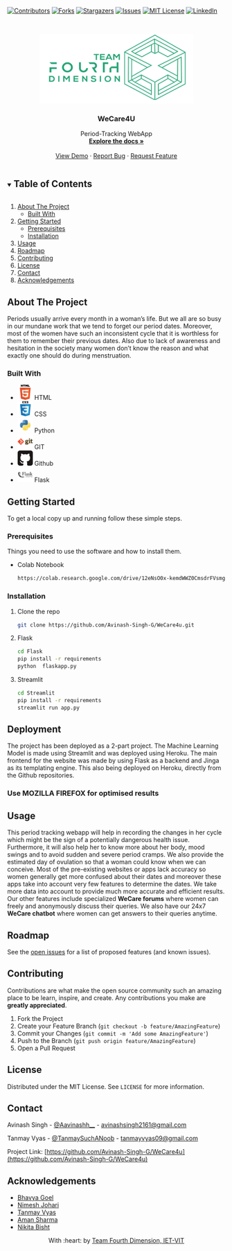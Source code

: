 <!-- PROJECT SHIELDS -->
<!--
*** I'm using markdown "reference style" links for readability.
*** Reference links are enclosed in brackets [ ] instead of parentheses ( ).
*** See the bottom of this document for the declaration of the reference variables
*** for contributors-url, forks-url, etc. This is an optional, concise syntax you may use.
*** https://www.markdownguide.org/basic-syntax/#reference-style-links
-->
[![Contributors][contributors-shield]][contributors-url]
[![Forks][forks-shield]][forks-url]
[![Stargazers][stars-shield]][stars-url]
[![Issues][issues-shield]][issues-url]
[![MIT License][license-shield]][license-url]
[![LinkedIn][linkedin-shield]][linkedin-url]

<!-- PROJECT LOGO -->
<br />
<p align="center">
  <a href="https://github.com/github_username/repo_name">
    <img src="images/logo.png" alt="Logo" width="355.630965006" height="160">
  </a>

  <h3 align="center">WeCare4U</h3>

  <p align="center">
    Period-Tracking WebApp
    <br />
    <a href="https://github.com/Avinash-Singh-G/WeCare4u"><strong>Explore the docs »</strong></a>
    <br />
    <br />
    <a href="https://github.com/Avinash-Singh-G/WeCare4u">View Demo</a>
    ·
    <a href="https://github.com/Avinash-Singh-G/WeCare4u/issues">Report Bug</a>
    ·
    <a href="https://github.com/Avinash-Singh-G/WeCare4u/issues">Request Feature</a>
  </p>
</p>



<!-- TABLE OF CONTENTS -->
<details open="open">
  <summary><h2 style="display: inline-block">Table of Contents</h2></summary>
  <ol>
    <li>
      <a href="#about-the-project">About The Project</a>
      <ul>
        <li><a href="#built-with">Built With</a></li>
      </ul>
    </li>
    <li>
      <a href="#getting-started">Getting Started</a>
      <ul>
        <li><a href="#prerequisites">Prerequisites</a></li>
        <li><a href="#installation">Installation</a></li>
      </ul>
    </li>
    <li><a href="#usage">Usage</a></li>
    <li><a href="#roadmap">Roadmap</a></li>
    <li><a href="#contributing">Contributing</a></li>
    <li><a href="#license">License</a></li>
    <li><a href="#contact">Contact</a></li>
    <li><a href="#acknowledgements">Acknowledgements</a></li>
  </ol>
</details>



<!-- ABOUT THE PROJECT -->
## About The Project

Periods usually arrive every month in a woman’s life. But we all are so busy in our mundane work that we tend to forget our period dates. Moreover, most of the women have such an inconsistent cycle that it is worthless for them to remember their previous dates. Also due to lack of awareness and hesitation in the society many women don’t know the reason and what exactly one should do during menstruation.



### Built With

- <code><img height="35" src="https://raw.githubusercontent.com/github/explore/80688e429a7d4ef2fca1e82350fe8e3517d3494d/topics/html/html.png"></code> HTML
- <code><img height="35" src="https://raw.githubusercontent.com/github/explore/80688e429a7d4ef2fca1e82350fe8e3517d3494d/topics/css/css.png"></code> CSS
- <code><img height="35" src="https://raw.githubusercontent.com/github/explore/80688e429a7d4ef2fca1e82350fe8e3517d3494d/topics/python/python.png"></code> Python
- <code><img height="35" src="https://raw.githubusercontent.com/github/explore/80688e429a7d4ef2fca1e82350fe8e3517d3494d/topics/git/git.png"></code> GIT
- <code><img height="35" src="https://github.com/edent/SuperTinyIcons/blob/master/images/svg/github.svg"></code> Github
- <code><img height="35" src="https://raw.githubusercontent.com/github/explore/80688e429a7d4ef2fca1e82350fe8e3517d3494d/topics/flask/flask.png"></code> Flask


<!-- GETTING STARTED -->
## Getting Started

To get a local copy up and running follow these simple steps.

### Prerequisites

Things you need to use the software and how to install them.
* Colab Notebook
  ```sh
  https://colab.research.google.com/drive/12eNsO0x-kemdWWZ0CmsdrFVsmg4ekxrZ#scrollTo=f23iedCm3bII
  ```

### Installation

1. Clone the repo
   ```sh
   git clone https://github.com/Avinash-Singh-G/WeCare4u.git
   ```
2. Flask
   ```sh
   cd Flask  
   pip install -r requirements  
   python  flaskapp.py
   ```
3. Streamlit
   ```sh
   cd Streamlit 
   pip install -r requirements 
   streamlit run app.py
   ```

## Deployment 

The project has been deployed as a 2-part project.
The Machine Learning Model is made using Streamlit and was deployed using Heroku. The main frontend for the website was made by using Flask as a backend and Jinga as its templating engine.
This also being deployed on Heroku, directly from the Github repositories.


### Use MOZILLA FIREFOX for optimised results


<!-- USAGE EXAMPLES -->
## Usage

This period tracking webapp will help in recording the changes in her cycle which might be the sign of a potentially dangerous health issue. Furthermore, it will also help her to know more about her body, mood swings and to avoid sudden and severe period cramps. We also provide the estimated day of ovulation so that a woman could know when we can conceive. 
Most of the pre-existing websites or apps lack accuracy so women generally get more confused about their dates and moreover these apps take into account very few features to determine the dates. We take more data into account to provide much more accurate and efficient results. Our other features include specialized **WeCare forums** where women can freely and anonymously discuss their queries. We also have our 24x7 **WeCare chatbot** where women can get answers to their queries anytime.



<!-- ROADMAP -->
## Roadmap

See the [open issues](https://github.com/Avinash-Singh-G/WeCare4u/issues) for a list of proposed features (and known issues).



<!-- CONTRIBUTING -->
## Contributing

Contributions are what make the open source community such an amazing place to be learn, inspire, and create. Any contributions you make are **greatly appreciated**.

1. Fork the Project
2. Create your Feature Branch (`git checkout -b feature/AmazingFeature`)
3. Commit your Changes (`git commit -m 'Add some AmazingFeature'`)
4. Push to the Branch (`git push origin feature/AmazingFeature`)
5. Open a Pull Request



<!-- LICENSE -->
## License

Distributed under the MIT License. See `LICENSE` for more information.



<!-- CONTACT -->
## Contact

Avinash Singh - [@Aavinashh__](https://twitter.com/Aavinashh__) - avinashsingh2161@gmail.com

Tanmay Vyas - [@TanmaySuchANoob](https://twitter.com/TanmaySuchANoob) - tanmayvyas09@gmail.com

Project Link: [https://github.com/Avinash-Singh-G/WeCare4u](https://github.com/Avinash-Singh-G/WeCare4u)



<!-- ACKNOWLEDGEMENTS -->
## Acknowledgements

* [Bhavya Goel](https://github.com/bhavyagoel)
* [Nimesh Johari](https://github.com/NimeshJohari02)
* [Tanmay Vyas](https://github.com/Tanmay000009)
* [Aman Sharma](https://github.com/arcAman07)
* [Nikita Bisht](https://github.com/NikitaBisht2605)


<p align="center">
	With :heart: by <a href="https://ietvit.tech/" target="_blank">Team Fourth Dimension, IET-VIT</a>
</p>


<!-- MARKDOWN LINKS & IMAGES -->
<!-- https://www.markdownguide.org/basic-syntax/#reference-style-links -->
[contributors-shield]: https://img.shields.io/github/contributors/Avinash-Singh-G/WeCare4u.svg?style=for-the-badge
[contributors-url]: https://github.com/Avinash-Singh-G/WeCare4u/graphs/contributors
[forks-shield]: https://img.shields.io/github/forks/Avinash-Singh-G/WeCare4u.svg?style=for-the-badge
[forks-url]: https://github.com/Avinash-Singh-G/WeCare4u/network/members
[stars-shield]: https://img.shields.io/github/stars/Avinash-Singh-G/WeCare4u.svg?style=for-the-badge
[stars-url]: https://github.com/Avinash-Singh-G/WeCare4ustargazers
[issues-shield]: https://img.shields.io/github/issues/Avinash-Singh-G/WeCare4u.svg?style=for-the-badge
[issues-url]: https://github.com/Avinash-Singh-G/WeCare4u/issues
[license-shield]: https://img.shields.io/github/license/Avinash-Singh-G/WeCare4u.svg?style=for-the-badge
[license-url]: https://github.com/Avinash-Singh-G/WeCare4u/blob/master/readme/LICENSE.txt
[linkedin-shield]: https://img.shields.io/badge/-LinkedIn-black.svg?style=for-the-badge&logo=linkedin&colorB=555
[linkedin-url]: https://linkedin.com/in/avinash-singh-b992ba1ba

